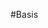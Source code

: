 #Basis

<!-- difference between PTM, HSH RBF, BLN

which criteria should be used to select one:

sampling: bad sampling -> PTM, HSH
dull materials -> PTM
per pixel light direction -> cannot use RBF
shiny, good sampling -> RBF/BLN

-->
